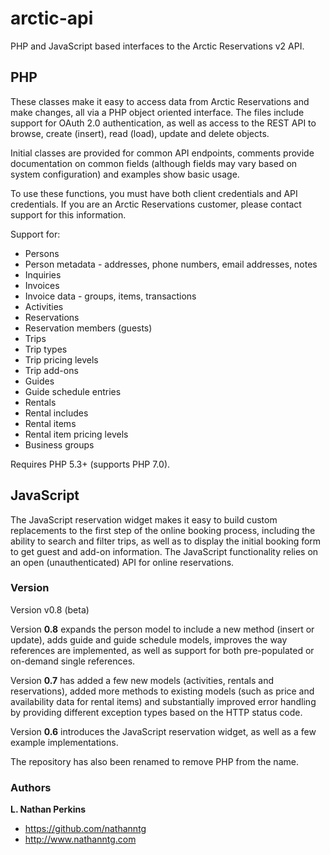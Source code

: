 arctic-api
==========

PHP and JavaScript based interfaces to the Arctic Reservations v2 API.

PHP
---

These classes make it easy to access data from Arctic Reservations and make changes, all via a
PHP object oriented interface. The files include support for OAuth 2.0 authentication, as well
as access to the REST API to browse, create (insert), read (load), update and delete objects.

Initial classes are provided for common API endpoints, comments provide documentation on common
fields (although fields may vary based on system configuration) and examples show basic usage.

To use these functions, you must have both client credentials and API credentials. If you are
an Arctic Reservations customer, please contact support for this information.

Support for:

* Persons
* Person metadata - addresses, phone numbers, email addresses, notes
* Inquiries
* Invoices
* Invoice data - groups, items, transactions
* Activities
* Reservations
* Reservation members (guests)
* Trips
* Trip types
* Trip pricing levels
* Trip add-ons
* Guides
* Guide schedule entries
* Rentals
* Rental includes
* Rental items
* Rental item pricing levels
* Business groups

Requires PHP 5.3+ (supports PHP 7.0).

JavaScript
----------

The JavaScript reservation widget makes it easy to build custom replacements to the first step
of the online booking process, including the ability to search and filter trips, as well as to
display the initial booking form to get guest and add-on information. The JavaScript
functionality relies on an open (unauthenticated) API for online reservations.

### Version

Version v0.8 (beta)

Version **0.8** expands the person model to include a new method (insert or update),
adds guide and guide schedule models, improves the way references are implemented, 
as well as support for both pre-populated or on-demand single references.

Version **0.7** has added a few new models (activities, rentals and reservations), added more
methods to existing models (such as price and availability data for rental items) and
substantially improved error handling by providing different exception types based on
the HTTP status code.

Version **0.6** introduces the JavaScript reservation
widget, as well as a few example implementations.

The repository has also been renamed to remove PHP from the name.

### Authors

**L. Nathan Perkins**

- <https://github.com/nathanntg>
- <http://www.nathanntg.com>
